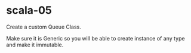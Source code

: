 # scala-05

Create a custom Queue Class.

Make sure it is Generic so you will be able to create instance of any type and make it immutable. 
